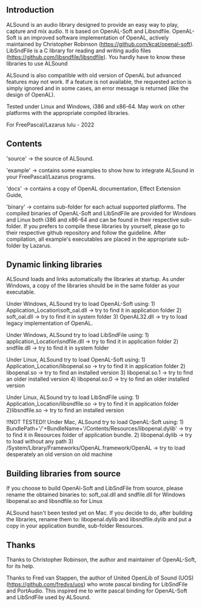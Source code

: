 Introduction
------------

ALSound is an audio library designed to provide an easy way to play, capture and mix audio.
It is based on OpenAL-Soft and Libsndfile.
OpenAL-Soft is an improved software implementation of OpenAL, actively maintained by Christopher Robinson (https://github.com/kcat/openal-soft).
LibSndFile is a C library for reading and writing audio files (https://github.com/libsndfile/libsndfile).
You hardly have to know these libraries to use ALSound

ALSound is also compatible with old version of OpenAL but advanced features may not work.
If a feature is not available, the requested action is simply ignored and in some cases, an error message is returned (like the design of OpenAL).

Tested under Linux and Windows, i386 and x86-64.
May work on other platforms with the appropriate compiled libraries.

For FreePascal/Lazarus
lulu - 2022


Contents
--------

'source' -> the source of ALSound.

'example' -> contains some examples to show how to integrate ALSound in your FreePascal/Lazarus programs.

'docs' -> contains a copy of OpenAL documentation, Effect Extension Guide,

'binary' -> contains sub-folder for each actual supported platforms. The compiled binaries of OpenAL-Soft and LibSndFile are provided for Windows and Linux both i386 and x86-64 and can be found in their respective sub-folder. If you prefers to compile these libraries by yourself, please go to their respective github repository and follow the guideline.
After compilation, all example's executables are placed in the appropriate sub-folder by Lazarus.


Dynamic linking libraries
-------------------------

ALSound loads and links automatically the libraries at startup. As under Windows, a copy of the libraries should be in the same folder as your executable.

Under Windows, ALSound try to load OpenAL-Soft using:
	1) Application_Location\soft_oal.dll -> try to find it in application folder
	2) soft_oal.dll -> try to find it in system folder
	3) OpenAL32.dll -> try to load legacy implementation of OpenAL.

Under Windows, ALSound try to load LibSndFile using:
	1) application_Location\sndfile.dll -> try to find it in application folder
	2) sndfile.dll -> try to find it in system folder


Under Linux, ALSound try to load OpenAL-Soft using:
	1) Application_Location/libopenal.so -> try to find it in application folder
	2) libopenal.so -> try to find an installed version
	3) libopenal.so.1 -> try to find an older installed version
	4) libopenal.so.0 -> try to find an older installed version

Under Linux, ALSound try to load LibSndFile using:
	1) Application_Location/libsndfile.so -> try to find it in application folder
	2)libsndfile.so -> try to find an installed version


!!NOT TESTED!! Under Mac, ALSound try to load OpenAL-Soft using:
	1) BundlePath+'/'+BundleName+'/Contents/Resources/libopenal.dylib' -> try to find it in Resources folder of application bundle.
	2) libopenal.dylib -> try to load without any path
	3) /System/Library/Frameworks/OpenAL.framework/OpenAL -> try to load desperately an old version on old machine


Building libraries from source
------------------------------

If you choose to build OpenAl-Soft and LibSndFile from source, please rename the obtained binaries to:
	soft_oal.dll and sndfile.dll            for Windows
	libopenal.so and libsndfile.so          for Linux

ALSound hasn't been tested yet on Mac. If you decide to do, after building the libraries, rename them to:
	libopenal.dylib and libsndfile.dylib
and put a copy in your application bundle, sub-folder Resources.


Thanks
------

Thanks to Christopher Robinson, the author and maintainer of OpenAL-Soft, for its help.

Thanks to Fred van Stappen, the author of United OpenLib of Sound (UOS) (https://github.com/fredvs/uos) who wrote pascal binding for LibSndFile and PortAudio. This inspired me to write pascal binding for OpenAL-Soft and LibSndFile used by ALSound.




